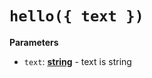 # `hello({ text })`

**Parameters**

-   `text`: **[string](https://developer.mozilla.org/en-US/docs/Web/JavaScript/Reference/Global_Objects/String)** - text is string